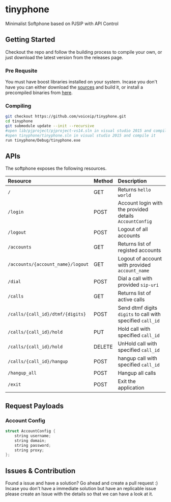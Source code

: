 # tinyphone
Minimalist Softphone based on PJSIP with API Control

## Getting Started

Checkout the repo and follow the building process to compile your own, or just download the latest version from the releases page.

### Pre Requsite

You must have boost libraries installed on your system. Incase you don't have you can either download the [sources](https://www.boost.org/users/download/) and build it, or install a precompiled binaries from [here](https://sourceforge.net/projects/boost/files/boost-binaries/).


### Compiling

```bash
git checkout https://github.com/voiceip/tinyphone.git
cd tinyphone
git submodule update --init --recursive
#open lib/pjproject/pjproject-vs14.sln in visual studio 2015 and compile it
#open tinyphone/tinyphone.sln in visual studio 2015 and compile it
run tinyphone/Debug/tinyphone.exe
```


## APIs 

The softphone exposes the following resources.

| Resource                    | Method | Description                       |
|:----------------------------|:-------|:----------------------------------|
| `/`      | GET | Returns `hello world` |
| `/login`| POST | Account login with the provided details `AccountConfig` | 
| `/logout`| POST | Logout of all accounts |
| `/accounts`| GET | Returns list of registed accounts |
| `/accounts/{account_name}/logout`| GET | Logout of account with provided `account_name` |
| `/dial`| POST | Dial a call with provided `sip-uri` | 
| `/calls`| GET | Returns list of active calls |
| `/calls/{call_id}/dtmf/{digits}`| POST | Send dtmf digits `digits` to call with specified `call_id` | 
| `/calls/{call_id}/hold`| PUT | Hold call with specified `call_id` | 
| `/calls/{call_id}/hold`| DELETE | UnHold call with specified `call_id` | 
| `/calls/{call_id}/hangup`| POST | hangup call with specified `call_id` | 
| `/hangup_all`| POST | Hangup all calls | 
| `/exit`| POST | Exit the application | 


## Request Payloads

### Account Config
```cpp
struct AccountConfig {
	string username;
	string domain;
	string password;
	string proxy;
};
```



## Issues & Contribution

Found a issue and have a solution? Go ahead and create a pull request :) Incase you don't have a immediate solution but have an replicable issue please create an Issue with the details so that we can have a look at it.

